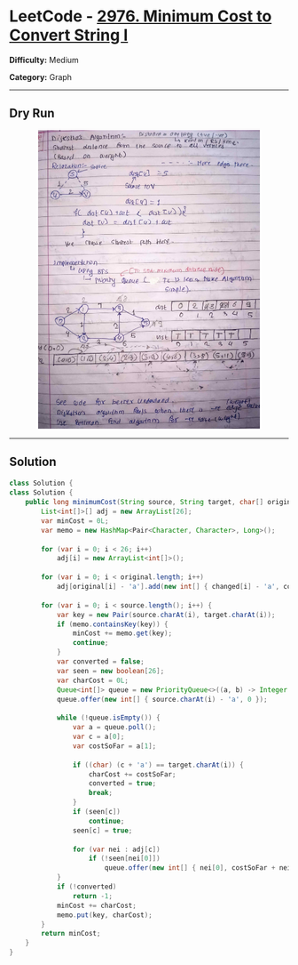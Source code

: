<!-- July 27 -->
<!-- Solve it again after graph revsion -->
# LeetCode - [2976. Minimum Cost to Convert String I](https://leetcode.com/problems/minimum-cost-to-convert-string-i/submissions/1335242581/)

**Difficulty:** Medium

**Category:** Graph

---

## Dry Run

<p align="middle">
   <img src="../../Graph/dijkstraAlgorithm.jpg" width="400"/>
</p>

---

## Solution

```java
class Solution {
class Solution {
    public long minimumCost(String source, String target, char[] original, char[] changed, int[] cost) {
        List<int[]>[] adj = new ArrayList[26];
        var minCost = 0L;
        var memo = new HashMap<Pair<Character, Character>, Long>();

        for (var i = 0; i < 26; i++)
            adj[i] = new ArrayList<int[]>();

        for (var i = 0; i < original.length; i++)
            adj[original[i] - 'a'].add(new int[] { changed[i] - 'a', cost[i] });

        for (var i = 0; i < source.length(); i++) {
            var key = new Pair(source.charAt(i), target.charAt(i));
            if (memo.containsKey(key)) {
                minCost += memo.get(key);
                continue;
            }
            var converted = false;
            var seen = new boolean[26];
            var charCost = 0L;
            Queue<int[]> queue = new PriorityQueue<>((a, b) -> Integer.compare(a[1], b[1]));
            queue.offer(new int[] { source.charAt(i) - 'a', 0 });

            while (!queue.isEmpty()) {
                var a = queue.poll();
                var c = a[0];
                var costSoFar = a[1];

                if ((char) (c + 'a') == target.charAt(i)) {
                    charCost += costSoFar;
                    converted = true;
                    break;
                }
                if (seen[c])
                    continue;
                seen[c] = true;

                for (var nei : adj[c])
                    if (!seen[nei[0]])
                        queue.offer(new int[] { nei[0], costSoFar + nei[1] });
            }
            if (!converted)
                return -1;
            minCost += charCost;
            memo.put(key, charCost);
        }
        return minCost;
    }
}
```
